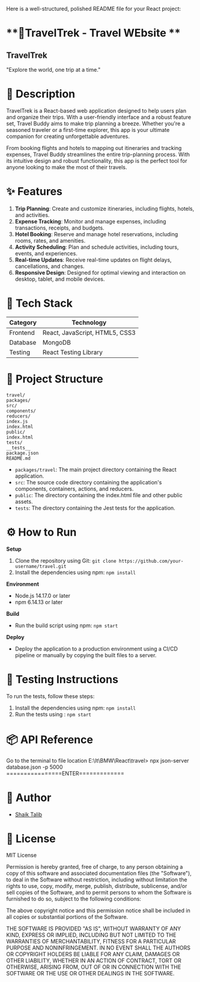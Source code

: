   Here is a well-structured, polished README file for your React project:

**🚀TravelTrek - Travel WEbsite **
================

**TravelTrek**
----------------

"Explore the world, one trip at a time."

**📖 Description**
===============

TravelTrek is a React-based web application designed to help users plan and organize their trips. With a user-friendly interface and a robust feature set, Travel Buddy aims to make trip planning a breeze. Whether you're a seasoned traveler or a first-time explorer, this app is your ultimate companion for creating unforgettable adventures.

From booking flights and hotels to mapping out itineraries and tracking expenses, Travel Buddy streamlines the entire trip-planning process. With its intuitive design and robust functionality, this app is the perfect tool for anyone looking to make the most of their travels.

**✨ Features**
=============

1. **Trip Planning**: Create and customize itineraries, including flights, hotels, and activities.
2. **Expense Tracking**: Monitor and manage expenses, including transactions, receipts, and budgets.
4. **Hotel Booking**: Reserve and manage hotel reservations, including rooms, rates, and amenities.
5. **Activity Scheduling**: Plan and schedule activities, including tours, events, and experiences.
6. **Real-time Updates**: Receive real-time updates on flight delays, cancellations, and changes.
7. **Responsive Design**: Designed for optimal viewing and interaction on desktop, tablet, and mobile devices.

**🧰 Tech Stack**
================

| Category | Technology |
| --- | --- |
| Frontend | React, JavaScript, HTML5, CSS3 |
| Database | MongoDB |
| Testing | React Testing Library |
 

**📁 Project Structure**
=====================

```
travel/
packages/
src/
components/
reducers/
index.js
index.html
public/
index.html
tests/
__tests__
package.json
README.md
```

* `packages/travel`: The main project directory containing the React application.
* `src`: The source code directory containing the application's components, containers, actions, and reducers.
* `public`: The directory containing the index.html file and other public assets.
* `tests`: The directory containing the Jest tests for the application.

**⚙️ How to Run**
================

**Setup**

1. Clone the repository using Git: `git clone https://github.com/your-username/travel.git`
2. Install the dependencies using npm: `npm install`

**Environment**

* Node.js 14.17.0 or later
* npm 6.14.13 or later

**Build**

* Run the build script using npm: `npm start`

**Deploy**

* Deploy the application to a production environment using a CI/CD pipeline or manually by copying the built files to a server.

**🧪 Testing Instructions**
=========================

To run the tests, follow these steps:

1. Install the dependencies using npm: `npm install`
2. Run the tests using : `npm start`

**📦 API Reference**
================
Go to the terminal to file location
E:\It\BMW\React\travel> npx json-server database.json -p 5000    
================ENTER=============

**👤 Author**
=============

* [Shaik Talib](https://github.com/shaikt03)

**📝 License**
=============

MIT License

Permission is hereby granted, free of charge, to any person obtaining a copy of this software and associated documentation files (the "Software"), to deal in the Software without restriction, including without limitation the rights to use, copy, modify, merge, publish, distribute, sublicense, and/or sell copies of the Software, and to permit persons to whom the Software is furnished to do so, subject to the following conditions:

The above copyright notice and this permission notice shall be included in all copies or substantial portions of the Software.

THE SOFTWARE IS PROVIDED "AS IS", WITHOUT WARRANTY OF ANY KIND, EXPRESS OR IMPLIED, INCLUDING BUT NOT LIMITED TO THE WARRANTIES OF MERCHANTABILITY, FITNESS FOR A PARTICULAR PURPOSE AND NONINFRINGEMENT. IN NO EVENT SHALL THE AUTHORS OR COPYRIGHT HOLDERS BE LIABLE FOR ANY CLAIM, DAMAGES OR OTHER LIABILITY, WHETHER IN AN ACTION OF CONTRACT, TORT OR OTHERWISE, ARISING FROM, OUT OF OR IN CONNECTION WITH THE SOFTWARE OR THE USE OR OTHER DEALINGS IN THE SOFTWARE.
